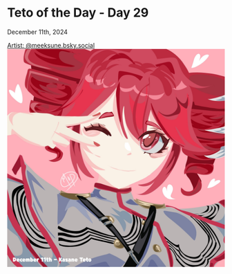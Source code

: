 # Teto of the Day - Day 29
<div class="post-date">December 11th, 2024</div>


[Artist: @meeksune.bsky.social](https://bsky.app/profile/meeksune.bsky.social/post/3lczrnfmlvs2u)
![Kasane Teto Art](/totd/DAY_29.jpg)